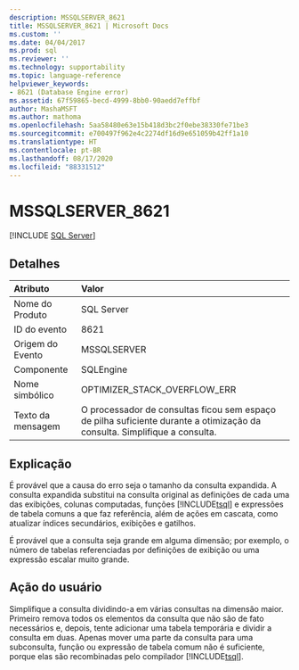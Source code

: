```yaml
---
description: MSSQLSERVER_8621
title: MSSQLSERVER_8621 | Microsoft Docs
ms.custom: ''
ms.date: 04/04/2017
ms.prod: sql
ms.reviewer: ''
ms.technology: supportability
ms.topic: language-reference
helpviewer_keywords:
- 8621 (Database Engine error)
ms.assetid: 67f59865-becd-4999-8bb0-90aedd7effbf
author: MashaMSFT
ms.author: mathoma
ms.openlocfilehash: 5aa58480e63e15b418d3bc2f0ebe38330fe71be3
ms.sourcegitcommit: e700497f962e4c2274df16d9e651059b42ff1a10
ms.translationtype: HT
ms.contentlocale: pt-BR
ms.lasthandoff: 08/17/2020
ms.locfileid: "88331512"
---
```

# <a name="mssqlserver_8621"></a>MSSQLSERVER_8621
 [!INCLUDE [SQL Server](../../includes/applies-to-version/sqlserver.md)]
  
## <a name="details"></a>Detalhes  
  
| Atributo | Valor |  
| :-------- | :---- |  
|Nome do Produto|SQL Server|  
|ID do evento|8621|  
|Origem do Evento|MSSQLSERVER|  
|Componente|SQLEngine|  
|Nome simbólico|OPTIMIZER_STACK_OVERFLOW_ERR|  
|Texto da mensagem|O processador de consultas ficou sem espaço de pilha suficiente durante a otimização da consulta. Simplifique a consulta.|  
  
## <a name="explanation"></a>Explicação  
É provável que a causa do erro seja o tamanho da consulta expandida. A consulta expandida substitui na consulta original as definições de cada uma das exibições, colunas computadas, funções [!INCLUDE[tsql](../../includes/tsql-md.md)] e expressões de tabela comuns a que faz referência, além de ações em cascata, como atualizar índices secundários, exibições e gatilhos.  
  
É provável que a consulta seja grande em alguma dimensão; por exemplo, o número de tabelas referenciadas por definições de exibição ou uma expressão escalar muito grande.  
  
## <a name="user-action"></a>Ação do usuário  
Simplifique a consulta dividindo-a em várias consultas na dimensão maior. Primeiro remova todos os elementos da consulta que não são de fato necessários e, depois, tente adicionar uma tabela temporária e dividir a consulta em duas.  Apenas mover uma parte da consulta para uma subconsulta, função ou expressão de tabela comum não é suficiente, porque elas são recombinadas pelo compilador [!INCLUDE[tsql](../../includes/tsql-md.md)].  
  
